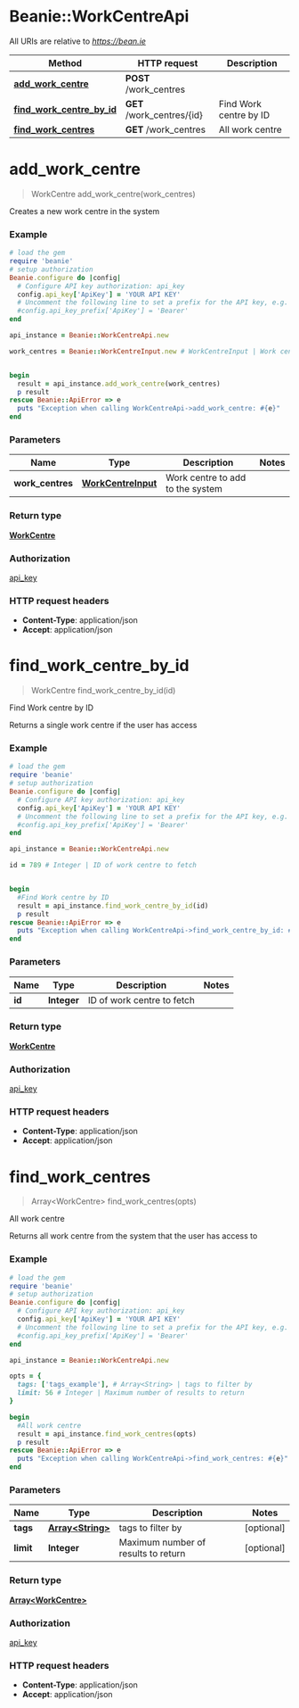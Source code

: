 # Beanie::WorkCentreApi

All URIs are relative to *https://bean.ie*

Method | HTTP request | Description
------------- | ------------- | -------------
[**add_work_centre**](WorkCentreApi.md#add_work_centre) | **POST** /work_centres | 
[**find_work_centre_by_id**](WorkCentreApi.md#find_work_centre_by_id) | **GET** /work_centres/{id} | Find Work centre by ID
[**find_work_centres**](WorkCentreApi.md#find_work_centres) | **GET** /work_centres | All work centre


# **add_work_centre**
> WorkCentre add_work_centre(work_centres)



Creates a new work centre in the system

### Example
```ruby
# load the gem
require 'beanie'
# setup authorization
Beanie.configure do |config|
  # Configure API key authorization: api_key
  config.api_key['ApiKey'] = 'YOUR API KEY'
  # Uncomment the following line to set a prefix for the API key, e.g. 'Bearer' (defaults to nil)
  #config.api_key_prefix['ApiKey'] = 'Bearer'
end

api_instance = Beanie::WorkCentreApi.new

work_centres = Beanie::WorkCentreInput.new # WorkCentreInput | Work centre to add to the system


begin
  result = api_instance.add_work_centre(work_centres)
  p result
rescue Beanie::ApiError => e
  puts "Exception when calling WorkCentreApi->add_work_centre: #{e}"
end
```

### Parameters

Name | Type | Description  | Notes
------------- | ------------- | ------------- | -------------
 **work_centres** | [**WorkCentreInput**](WorkCentreInput.md)| Work centre to add to the system | 

### Return type

[**WorkCentre**](WorkCentre.md)

### Authorization

[api_key](../README.md#api_key)

### HTTP request headers

 - **Content-Type**: application/json
 - **Accept**: application/json



# **find_work_centre_by_id**
> WorkCentre find_work_centre_by_id(id)

Find Work centre by ID

Returns a single work centre if the user has access

### Example
```ruby
# load the gem
require 'beanie'
# setup authorization
Beanie.configure do |config|
  # Configure API key authorization: api_key
  config.api_key['ApiKey'] = 'YOUR API KEY'
  # Uncomment the following line to set a prefix for the API key, e.g. 'Bearer' (defaults to nil)
  #config.api_key_prefix['ApiKey'] = 'Bearer'
end

api_instance = Beanie::WorkCentreApi.new

id = 789 # Integer | ID of work centre to fetch


begin
  #Find Work centre by ID
  result = api_instance.find_work_centre_by_id(id)
  p result
rescue Beanie::ApiError => e
  puts "Exception when calling WorkCentreApi->find_work_centre_by_id: #{e}"
end
```

### Parameters

Name | Type | Description  | Notes
------------- | ------------- | ------------- | -------------
 **id** | **Integer**| ID of work centre to fetch | 

### Return type

[**WorkCentre**](WorkCentre.md)

### Authorization

[api_key](../README.md#api_key)

### HTTP request headers

 - **Content-Type**: application/json
 - **Accept**: application/json



# **find_work_centres**
> Array&lt;WorkCentre&gt; find_work_centres(opts)

All work centre

Returns all work centre from the system that the user has access to

### Example
```ruby
# load the gem
require 'beanie'
# setup authorization
Beanie.configure do |config|
  # Configure API key authorization: api_key
  config.api_key['ApiKey'] = 'YOUR API KEY'
  # Uncomment the following line to set a prefix for the API key, e.g. 'Bearer' (defaults to nil)
  #config.api_key_prefix['ApiKey'] = 'Bearer'
end

api_instance = Beanie::WorkCentreApi.new

opts = { 
  tags: ['tags_example'], # Array<String> | tags to filter by
  limit: 56 # Integer | Maximum number of results to return
}

begin
  #All work centre
  result = api_instance.find_work_centres(opts)
  p result
rescue Beanie::ApiError => e
  puts "Exception when calling WorkCentreApi->find_work_centres: #{e}"
end
```

### Parameters

Name | Type | Description  | Notes
------------- | ------------- | ------------- | -------------
 **tags** | [**Array&lt;String&gt;**](String.md)| tags to filter by | [optional] 
 **limit** | **Integer**| Maximum number of results to return | [optional] 

### Return type

[**Array&lt;WorkCentre&gt;**](WorkCentre.md)

### Authorization

[api_key](../README.md#api_key)

### HTTP request headers

 - **Content-Type**: application/json
 - **Accept**: application/json



